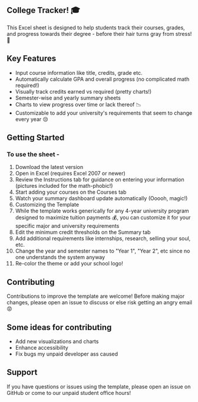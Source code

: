 ## College Tracker! 🎓
This Excel sheet is designed to help students track their courses, grades, and progress towards their degree - before their hair turns gray from stress! 👴

## Key Features
- Input course information like title, credits, grade etc.
- Automatically calculate GPA and overall progress (no complicated math required!)
- Visually track credits earned vs required (pretty charts!)
- Semester-wise and yearly summary sheets
- Charts to view progress over time or lack thereof 📉
- Customizable to add your university's requirements that seem to change every year 😒

## Getting Started
### To use the sheet -

1. Download the latest version
2. Open in Excel (requires Excel 2007 or newer)
3. Review the Instructions tab for guidance on entering your information (pictures included for the math-phobic!)
4. Start adding your courses on the Courses tab
5. Watch your summary dashboard update automatically (Ooooh, magic!)
6. Customizing the Template
7. While the template works generically for any 4-year university program designed to maximize tuition payments 💰, you can customize it for your specific major and university requirements
8. Edit the minimum credit thresholds on the Summary tab
9. Add additional requirements like internships, research, selling your soul, etc.
10. Change the year and semester names to "Year 1", "Year 2", etc since no one understands the system anyway
11. Re-color the theme or add your school logo!

## Contributing
Contributions to improve the template are welcome! Before making major changes, please open an issue to discuss or else risk getting an angry email 😡

## Some ideas for contributing

- Add new visualizations and charts
- Enhance accessibility
- Fix bugs my unpaid developer ass caused

## Support
If you have questions or issues using the template, please open an issue on GitHub or come to our unpaid student office hours!
